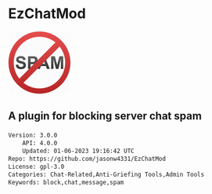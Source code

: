 # EzChatMod
<img src="https://raw.githubusercontent.com/jasonw4331/EzChatMod/890f151c49b81700443ac0e2c9af9f78089537e7/icon.png" width="128" height="128" />

## A plugin for blocking server chat spam
```properties
Version: 3.0.0
    API: 4.0.0
    Updated: 01-06-2023 19:16:42 UTC
Repo: https://github.com/jasonw4331/EzChatMod
License: gpl-3.0
Categories: Chat-Related,Anti-Griefing Tools,Admin Tools
Keywords: block,chat,message,spam
```